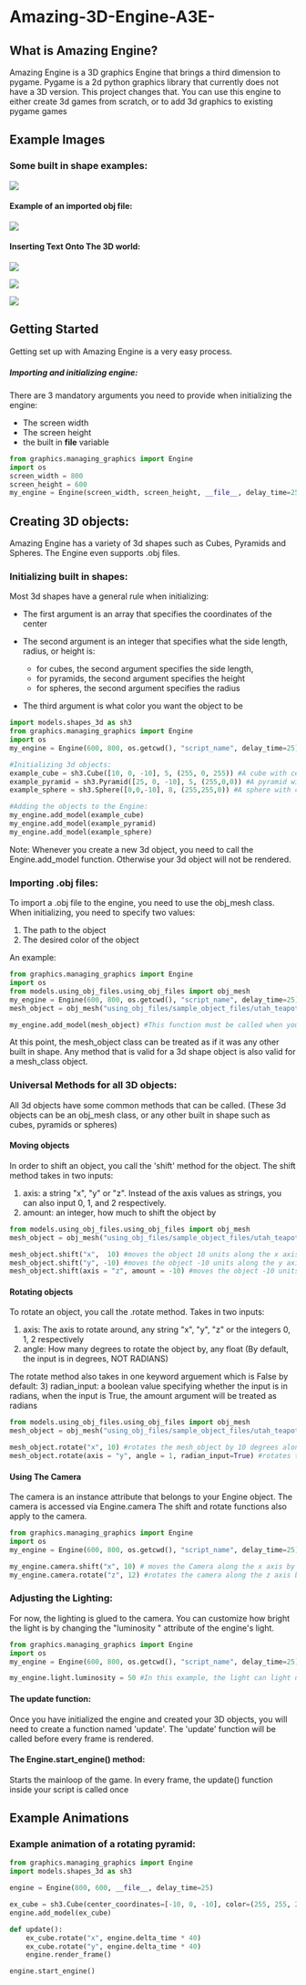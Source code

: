 # Amazing-3D-Engine-A3E-

## What is Amazing Engine?
Amazing Engine is a 3D graphics Engine that brings a third dimension to pygame.
Pygame is a 2d python graphics library that currently does not have a 3D version. This project changes that.
You can use this engine to either create 3d games from scratch, or to add 3d graphics to existing pygame games

## Example Images


### Some built in shape examples:
![](example_images/example_image_1.PNG)

#### Example of an imported obj file:
![](example_images/utah_teapot_example.PNG)

#### Inserting Text Onto The 3D world:
![](example_images/writing.PNG)

![](example_images/cube_of_cubes_img.PNG)

![](example_images/dna_example.PNG)

## Getting Started
Getting set up with Amazing Engine is a very easy process.
##### Importing and initializing engine:
There are 3 mandatory arguments you need to provide when initializing the engine:
* The screen width
* The screen height
* the built in __file__ variable

```python
from graphics.managing_graphics import Engine
import os
screen_width = 800
screen_height = 600
my_engine = Engine(screen_width, screen_height, __file__, delay_time=25)

```

## Creating 3D objects:
Amazing Engine has a variety of 3d shapes such as Cubes, Pyramids and Spheres. The Engine even supports .obj files.

### Initializing built in shapes:
Most 3d shapes have a general rule when initializing:
* The first argument is an array that specifies the coordinates of the center
* The second argument is an integer that specifies what the side length, radius, or height is:
  * for cubes, the second argument specifies the side length, 
  * for pyramids, the second argument specifies the height 
  * for spheres, the second argument specifies the radius 

* The third argument is what color you want the object to be
```python
import models.shapes_3d as sh3
from graphics.managing_graphics import Engine
import os
my_engine = Engine(600, 800, os.getcwd(), "script_name", delay_time=25) # initializing engine

#Initializing 3d objects:
example_cube = sh3.Cube([10, 0, -10], 5, (255, 0, 255)) #A cube with center at [10, 0, -10] with a side length of 5
example_pyramid = sh3.Pyramid([25, 0, -10], 5, (255,0,0)) #A pyramid with center at [25, 0, -10] with a height of 5
example_sphere = sh3.Sphere([0,0,-10], 8, (255,255,0)) #A sphere with center at [0, 0, -10] with a radius of 5

#Adding the objects to the Engine:
my_engine.add_model(example_cube)
my_engine.add_model(example_pyramid)
my_engine.add_model(example_sphere)
```

Note: Whenever you create a new 3d object, you need to call the Engine.add_model function. Otherwise your 3d object will
not be rendered.

####

### Importing .obj files:

To import a .obj file to the engine, you need to use the obj_mesh class.
When initializing, you need to specify two values:
1) The path to the object
2) The desired color of the object

An example:
```python
from graphics.managing_graphics import Engine
import os
from models.using_obj_files.using_obj_files import obj_mesh
my_engine = Engine(600, 800, os.getcwd(), "script_name", delay_time=25) # initializing engine
mesh_object = obj_mesh("using_obj_files/sample_object_files/utah_teapot.obj", color = (0,255,255))

my_engine.add_model(mesh_object) #This function must be called when you create any 3d object
```


At this point, the mesh_object class can be treated as if it was any other built in shape.
Any method that is valid for a 3d shape object is also valid for a mesh_class object.
 


 
### Universal Methods for all 3D objects:
All 3d objects have some common methods that can be called. (These 3d objects can be an obj_mesh class, or any other
 built in shape such as cubes, pyramids or spheres)

#### Moving objects
In order to shift an object, you call the 'shift' method for the object. The shift method takes in two inputs:
1) axis: a string "x", "y" or "z". Instead of the axis values as strings, you can also input 0, 1, and 2 respectively.
2) amount: an integer, how much to shift the object by

```python
from models.using_obj_files.using_obj_files import obj_mesh
mesh_object = obj_mesh("using_obj_files/sample_object_files/utah_teapot.obj", color = (0,255,255))

mesh_object.shift("x",  10) #moves the object 10 units along the x axis
mesh_object.shift("y", -10) #moves the object -10 units along the y axis
mesh_object.shift(axis = "z", amount = -10) #moves the object -10 units along the z axis

```

#### Rotating objects
To rotate an object, you call the .rotate method. Takes in two inputs:
1) axis: The axis to rotate around, any string "x", "y", "z" or the integers 0, 1, 2 respectively
2) angle: How many degrees to rotate the object by, any float (By default, the input is in degrees, NOT RADIANS)

The rotate method also takes in one keyword arguement which is False by default:
3) radian_input: a boolean value specifying whether the input is in radians, when the input is True, the amount
 argument will be treated as radians
 
```python
from models.using_obj_files.using_obj_files import obj_mesh
mesh_object = obj_mesh("using_obj_files/sample_object_files/utah_teapot.obj", color = (0,255,255))

mesh_object.rotate("x", 10) #rotates the mesh_object by 10 degrees along the x axis
mesh_object.rotate(axis = "y", angle = 1, radian_input=True) #rotates the mesh_object by 1 radian along the y axis
```
 
#### Using The Camera
The camera is an instance attribute that belongs to your Engine object.
The camera is accessed via Engine.camera
The shift and rotate functions also apply to the camera.

```python
from graphics.managing_graphics import Engine
import os
my_engine = Engine(600, 800, os.getcwd(), "script_name", delay_time=25) # initializing engine

my_engine.camera.shift("x", 10) # moves the Camera along the x axis by 20 units
my_engine.camera.rotate("z", 12) #rotates the camera along the z axis by 12 degrees

```

### Adjusting the Lighting:
For now, the lighting is glued to the camera. You can customize how bright the light is by changing the "luminosity
" attribute of the engine's light.
```python
from graphics.managing_graphics import Engine
import os
my_engine = Engine(600, 800, os.getcwd(), "script_name", delay_time=25) # initializing engine

my_engine.light.luminosity = 50 #In this example, the light can light up to 50 units around itself
```

#### The update function:
Once you have initialized the engine and created your 3D objects, you will need to create a function named 'update'.
The 'update' function will be called before every frame is rendered. 

#### The Engine.start_engine() method:
Starts the mainloop of the game. In every frame, the update() function inside your script is called once


## Example Animations

### Example animation of a rotating pyramid:
```python
from graphics.managing_graphics import Engine
import models.shapes_3d as sh3

engine = Engine(800, 600, __file__, delay_time=25)

ex_cube = sh3.Cube(center_coordinates=[-10, 0, -10], color=(255, 255, 255), side_length=10)
engine.add_model(ex_cube)

def update():
    ex_cube.rotate("x", engine.delta_time * 40)
    ex_cube.rotate("y", engine.delta_time * 40)
    engine.render_frame()

engine.start_engine()

```



